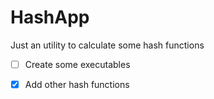 # HashApp

Just an utility to calculate some hash functions

- [ ] Create some executables

- [X] Add other hash functions
